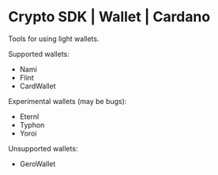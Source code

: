 # Crypto SDK | Wallet | Cardano

Tools for using light wallets.

Supported wallets:

* Nami
* Flint
* CardWallet

Experimental wallets (may be bugs):

* Eternl
* Typhon
* Yoroi

Unsupported wallets:

* GeroWallet
